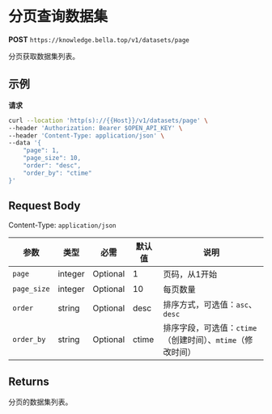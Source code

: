 # 分页查询数据集

**POST** `https://knowledge.bella.top/v1/datasets/page`

分页获取数据集列表。

## 示例

**请求**
```bash
curl --location 'http(s)://{{Host}}/v1/datasets/page' \
--header 'Authorization: Bearer $OPEN_API_KEY' \
--header 'Content-Type: application/json' \
--data '{
    "page": 1,
    "page_size": 10,
    "order": "desc",
    "order_by": "ctime"
}'
```

## Request Body
Content-Type: `application/json`

| 参数 | 类型 | 必需 | 默认值 | 说明 |
|-----|------|------|--------|------|
| `page` | integer | Optional | 1 | 页码，从1开始 |
| `page_size` | integer | Optional | 10 | 每页数量 |
| `order` | string | Optional | desc | 排序方式，可选值：`asc`、`desc` |
| `order_by` | string | Optional | ctime | 排序字段，可选值：`ctime`（创建时间）、`mtime`（修改时间） |

## Returns
分页的数据集列表。
